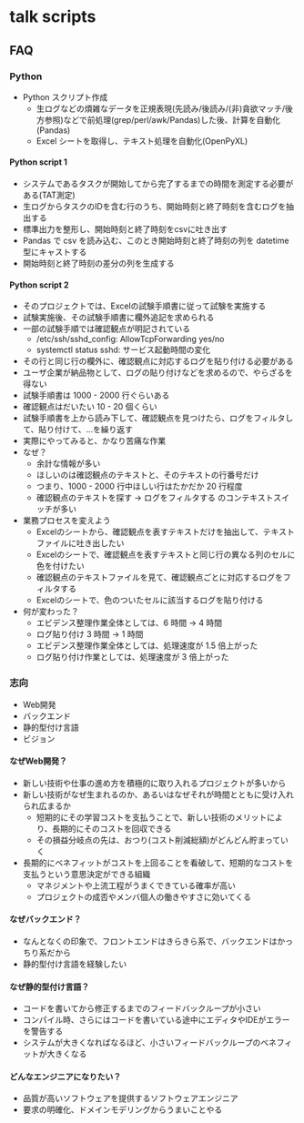 # talk scripts

## FAQ

### Python

- Python スクリプト作成
  - 生ログなどの煩雑なデータを正規表現(先読み/後読み/(非)貪欲マッチ/後方参照)などで前処理(grep/perl/awk/Pandas)した後、計算を自動化(Pandas)
  - Excel シートを取得し、テキスト処理を自動化(OpenPyXL)

#### Python script 1

- システムであるタスクが開始してから完了するまでの時間を測定する必要がある(TAT測定)
- 生ログからタスクのIDを含む行のうち、開始時刻と終了時刻を含むログを抽出する
- 標準出力を整形し、開始時刻と終了時刻をcsvに吐き出す
- Pandas で csv を読み込む、このとき開始時刻と終了時刻の列を datetime 型にキャストする
- 開始時刻と終了時刻の差分の列を生成する

#### Python script 2

- そのプロジェクトでは、Excelの試験手順書に従って試験を実施する
- 試験実施後、その試験手順書に欄外追記を求められる
- 一部の試験手順では確認観点が明記されている
  - /etc/ssh/sshd_config: AllowTcpForwarding yes/no
  - systemctl status sshd: サービス起動時間の変化
- その行と同じ行の欄外に、確認観点に対応するログを貼り付ける必要がある
- ユーザ企業が納品物として、ログの貼り付けなどを求めるので、やらざるを得ない
- 試験手順書は 1000 - 2000 行ぐらいある
- 確認観点はだいたい 10 - 20 個くらい
- 試験手順書を上から読み下して、確認観点を見つけたら、ログをフィルタして、貼り付けて、…を繰り返す
- 実際にやってみると、かなり苦痛な作業
- なぜ？
  - 余計な情報が多い
  - ほしいのは確認観点のテキストと、そのテキストの行番号だけ
  - つまり、1000 - 2000 行中ほしい行はたかだか 20 行程度
  - 確認観点のテキストを探す -> ログをフィルタする のコンテキストスイッチが多い
- 業務プロセスを変えよう
  - Excelのシートから、確認観点を表すテキストだけを抽出して、テキストファイルに吐き出したい
  - Excelのシートで、確認観点を表すテキストと同じ行の異なる列のセルに色を付けたい
  - 確認観点のテキストファイルを見て、確認観点ごとに対応するログをフィルタする
  - Excelのシートで、色のついたセルに該当するログを貼り付ける
- 何が変わった？
  - エビデンス整理作業全体としては、6 時間 -> 4 時間
  - ログ貼り付け 3 時間 -> 1 時間
  - エビデンス整理作業全体としては、処理速度が 1.5 倍上がった
  - ログ貼り付け作業としては、処理速度が 3 倍上がった

### 志向

- Web開発
- バックエンド
- 静的型付け言語
- ビジョン

#### なぜWeb開発？
- 新しい技術や仕事の進め方を積極的に取り入れるプロジェクトが多いから
- 新しい技術がなぜ生まれるのか、あるいはなぜそれが時間とともに受け入れられ広まるか
  - 短期的にその学習コストを支払うことで、新しい技術のメリットにより、長期的にそのコストを回収できる
  - その損益分岐点の先は、おつり(コスト削減総額)がどんどん貯まっていく
- 長期的にベネフィットがコストを上回ることを看破して、短期的なコストを支払うという意思決定ができる組織
  - マネジメントや上流工程がうまくできている確率が高い
  - プロジェクトの成否やメンバ個人の働きやすさに効いてくる

#### なぜバックエンド？
- なんとなくの印象で、フロントエンドはきらきら系で、バックエンドはかっちり系だから
- 静的型付け言語を経験したい

#### なぜ静的型付け言語？
- コードを書いてから修正するまでのフィードバックループが小さい
- コンパイル時、さらにはコードを書いている途中にエディタやIDEがエラーを警告する
- システムが大きくなればなるほど、小さいフィードバックループのベネフィットが大きくなる

#### どんなエンジニアになりたい？
- 品質が高いソフトウェアを提供するソフトウェアエンジニア
- 要求の明確化、ドメインモデリングからうまいことやる
